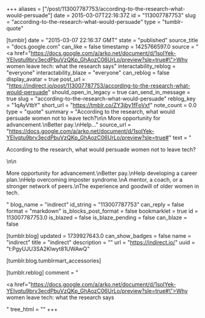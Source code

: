 +++
aliases = ["/post/113007787753/according-to-the-research-what-would-persuade"]
date = 2015-03-07T22:16:37Z
id = "113007787753"
slug = "according-to-the-research-what-would-persuade"
type = "tumblr-quote"

[tumblr]
date = "2015-03-07 22:16:37 GMT"
state = "published"
source_title = "docs.google.com"
can_like = false
timestamp = 1425766597.0
source = "<a href=\"https://docs.google.com/a/arko.net/document/d/1soIYek-YEIvqtu9brv3ecdPbuVzQKp_GhAozC06UrLo/preview?sle=true#\">Why women leave tech: what the research says</a>"
interactability_reblog = "everyone"
interactability_blaze = "everyone"
can_reblog = false
display_avatar = true
post_url = "https://indirect.io/post/113007787753/according-to-the-research-what-would-persuade"
should_open_in_legacy = true
can_send_in_message = true
slug = "according-to-the-research-what-would-persuade"
reblog_key = "1qAyVtbY"
short_url = "https://tmblr.co/ZY3jby1fFoVxf"
note_count = 0.0
type = "quote"
summary = "According to the research, what would persuade women not to leave tech?\n\n More opportunity for advancement.\nBetter pay.\nHelp..."
source_url = "https://docs.google.com/a/arko.net/document/d/1soIYek-YEIvqtu9brv3ecdPbuVzQKp_GhAozC06UrLo/preview?sle=true#"
text = "<p>According to the research, what would persuade women not to leave tech?</p>\n\n<p>More opportunity for advancement.\nBetter pay.\nHelp developing a career plan.\nHelp overcoming imposter syndrome.\nA mentor, a coach, or a stronger network of peers.\nThe experience and goodwill of older women in tech.</p>"
blog_name = "indirect"
id_string = "113007787753"
can_reply = false
format = "markdown"
is_blocks_post_format = false
bookmarklet = true
id = 113007787753.0
is_blazed = false
is_blaze_pending = false
can_blaze = false

[tumblr.blog]
updated = 1739927643.0
can_show_badges = false
name = "indirect"
title = "indirect"
description = ""
url = "https://indirect.io/"
uuid = "t:PgyUJU3SA2Klwyt81UWAwQ"

[tumblr.blog.tumblrmart_accessories]

[tumblr.reblog]
comment = "<p><a href=\"https://docs.google.com/a/arko.net/document/d/1soIYek-YEIvqtu9brv3ecdPbuVzQKp_GhAozC06UrLo/preview?sle=true#\">Why women leave tech: what the research says</a></p>"
tree_html = ""
+++
